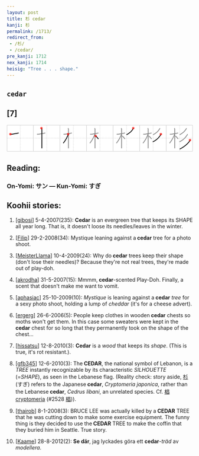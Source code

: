 ```yaml
---
layout: post
title: 杉 cedar
kanji: 杉
permalink: /1713/
redirect_from:
 - /杉/
 - /cedar/
pre_kanji: 1712
nex_kanji: 1714
heisig: "Tree . . . shape."
---
```


## `cedar`

## [7]

<div class="stroke"><img src="../images/E69D89.png" /></div>

## Reading:

### On-Yomi: サン &mdash; Kun-Yomi: すぎ

## Koohii stories:

1) [<a href="http://kanji.koohii.com/profile/gibosi">gibosi</a>] 5-4-2007(235): <strong>Cedar</strong> is an evergreen tree that keeps its SHAPE all year long. That is, it doesn&#039;t loose its needles/leaves in the winter. 

2) [<a href="http://kanji.koohii.com/profile/Filip">Filip</a>] 29-2-2008(34): Mystique leaning against a<strong> cedar</strong> tree for a photo shoot. 

3) [<a href="http://kanji.koohii.com/profile/MeisterLlama">MeisterLlama</a>] 10-4-2009(24): Why do<strong> cedar</strong> trees keep their shape (don&#039;t lose their needles)? Because they&#039;re not real trees, they&#039;re made out of play-doh. 

4) [<a href="http://kanji.koohii.com/profile/akrodha">akrodha</a>] 31-5-2007(15): Mmmm,<strong> cedar</strong>-scented Play-Doh. Finally, a scent that doesn&#039;t make me want to vomit. 

5) [<a href="http://kanji.koohii.com/profile/aphasiac">aphasiac</a>] 25-10-2009(10): <em>Mystique</em> is leaning against a<strong> cedar</strong> <em>tree</em> for a sexy photo shoot, holding a lump of <em>cheddar</em> (it&#039;s for a cheese advert). 

6) [<a href="http://kanji.koohii.com/profile/ergerg">ergerg</a>] 26-6-2006(5): People keep clothes in wooden<strong> cedar</strong> chests so moths won&#039;t get them. In this case some sweaters were kept in the<strong> cedar</strong> chest for so long that they permanently took on the shape of the chest... 

7) [<a href="http://kanji.koohii.com/profile/hissatsu">hissatsu</a>] 12-8-2010(3): <strong>Cedar</strong> is a <em>wood</em> that keeps its <em>shape</em>. (This is true, it&#039;s rot resistant.). 

8) [<a href="http://kanji.koohii.com/profile/gfb345">gfb345</a>] 12-6-2010(3): The<strong> CEDAR</strong>, the national symbol of Lebanon, is a <em>TREE</em> instantly recognizable by its characteristic <em>SILHOUETTE</em> (=<em>SHAPE</em>), as seen in the Lebanese flag. (Reality check: story aside,   <a href="http://jisho.org/kanji/details/杉">杉</a>   (すぎ) refers to the Japanese<strong> cedar</strong>, <em>Cryptomeria japonica</em>, rather than the Lebanese<strong> cedar</strong>, <em>Cedrus libani</em>, an unrelated species. Cf.   <a href="http://jisho.org/kanji/details/椙">椙</a>   <a href="../2528">cryptomeria</a> <span class="index">(#2528 <a href="http://jisho.org/kanji/details/椙">椙</a>)</span>). 

9) [<a href="http://kanji.koohii.com/profile/thairob">thairob</a>] 8-1-2008(3): BRUCE LEE was actually killed by a<strong> CEDAR</strong> TREE that he was cutting down to make some exercise equipment. The funny thing is they decided to use the<strong> CEDAR</strong> TREE to make the coffin that they buried him in Seattle. True story. 

10) [<a href="http://kanji.koohii.com/profile/Kaame">Kaame</a>] 28-8-2012(2): <strong>Se där</strong>, jag lyckades göra ett <strong>cedar</strong>-<em>träd</em> av <em>modellera</em>. 
